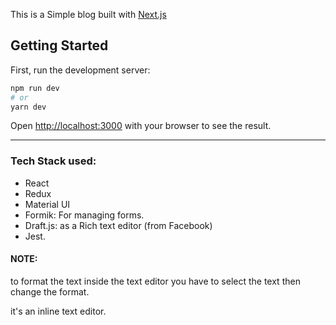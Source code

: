 This is a Simple blog built with [Next.js](https://nextjs.org/) 

## Getting Started

First, run the development server:

```bash
npm run dev
# or
yarn dev
```

Open [http://localhost:3000](http://localhost:3000) with your browser to see the result.

----

### Tech Stack used:

- React
- Redux
- Material UI
- Formik: For managing forms.
- Draft.js: as a Rich text editor (from Facebook)
- Jest.



#### NOTE:

to format the text inside the text editor you have to select the text then change the format.

it's an inline text editor.

 